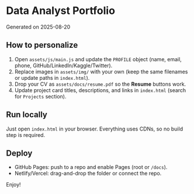 # Data Analyst Portfolio
Generated on 2025-08-20

## How to personalize
1. Open `assets/js/main.js` and update the `PROFILE` object (name, email, phone, GitHub/LinkedIn/Kaggle/Twitter).
2. Replace images in `assets/img/` with your own (keep the same filenames or update paths in `index.html`).
3. Drop your CV as `assets/docs/resume.pdf` so the **Resume** buttons work.
4. Update project card titles, descriptions, and links in `index.html` (search for `Projects` section).

## Run locally
Just open `index.html` in your browser. Everything uses CDNs, so no build step is required.

## Deploy
- GitHub Pages: push to a repo and enable Pages (root or `/docs`).
- Netlify/Vercel: drag-and-drop the folder or connect the repo.

Enjoy!
